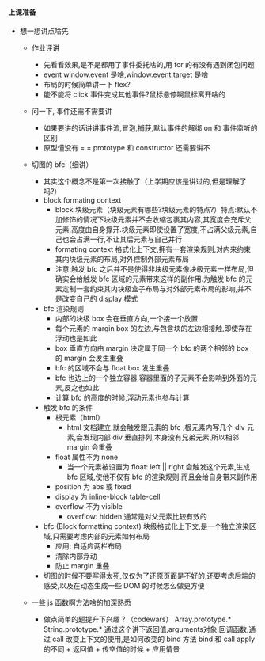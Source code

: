#### 上课准备

+   想一想讲点啥先
    
    +   作业评讲
        
        +   先看看效果,是不是都用了事件委托啥的,用 for 的有没有遇到闭包问题
        +   event window.event 是啥,window.event.target 是啥
        +   布局的时候简单讲一下 flex?
        +   能不能将 click 事件变成其他事件?鼠标悬停啊鼠标离开啥的
        
    +   问一下, 事件还需不需要讲
        
        +   如果要讲的话讲讲事件流,冒泡,捕获,默认事件的解绑 on 和 事件监听的区别
        +   原型懂没有 = = prototype 和 constructor 还需要讲不
    
    +   切图的 bfc（细讲）
        +   其实这个概念不是第一次接触了（上学期应该是讲过的,但是理解了吗?）
        +   block formating context
            +   block 块级元素（块级元素有哪些?块级元素的特点?）特点:默认不加修饰的情况下块级元素并不会收缩包裹其内容,其宽度会充斥父元素,高度由自身撑开.块级元素即使设置了宽度,不占满父级元素,自己也会占满一行,不让其后元素与自己并行
            +   formating context 格式化上下文,拥有一套渲染规则,对内来约束其内块级元素的布局,对外控制外部元素布局
            +   注意:触发 bfc 之后并不是使得非块级元素像块级元素一样布局,但确实会给触发 bfc 区域的元素带来这样的副作用.为触发 bfc 的元素定制一套约束其内块级盒子布局与对外部元素布局的影响,并不是改变自己的 display 模式
        +   bfc 渲染规则
            +   内部的块级 box 会在垂直方向,一个接一个放置
            +   每个元素的 margin box 的左边,与包含块的左边相接触,即使存在浮动也是如此
            +   box 垂直方向由 margin 决定属于同一个 bfc 的两个相邻的 box 的 margin 会发生重叠
            +   bfc 的区域不会与 float box 发生重叠
            +   bfc 也边上的一个独立容器,容器里面的子元素不会影响到外面的元素,反之也如此
            +   计算 bfc 的高度的时候,浮动元素也参与计算
        +   触发 bfc 的条件
            +   根元素（html）
                +   html 文档建立,就会触发跟元素的 bfc ,根元素内写几个 div 元素,会发现内部 div 垂直排列,本身没有兄弟元素,所以相邻 margin 会重叠
            +   float 属性不为 none
                +   当一个元素被设置为 float: left || right 会触发这个元素,生成 bfc 区域,使他不仅有 bfc 的渲染规则,而且会给自身带来副作用
            +   position 为 abs 或 fixed 
            +   display 为 inline-block table-cell
            +   overflow 不为 visible 
                +   overflow: hidden 通常是对父元素比较有效的
        +   bfc (Block formatting context) 块级格式化上下文,是一个独立渲染区域,只需要考虑内部的元素如何布局
            +   应用: 自适应两栏布局
            +   清除内部浮动
            +   防止 margin 重叠
        +   切图的时候不要写得太死,仅仅为了还原页面是不好的,还要考虑后端的感受,以及在动态生成一些 DOM 的时候怎么做更方便
    
    +   一些 js 函数啊方法啥的加深熟悉
        +   做点简单的题提升下兴趣？（codewars）
            Array.prototype.*
            String.prototype.*
            通过这个讲下返回值,arguments对象,回调函数,通过 call 改变上下文的使用,是如何改变的
            bind 方法
            bind 和 call apply 的不同
                +   返回值
                +   传空值的时候
                +   应用情景
            <!--currying 柯里化-->